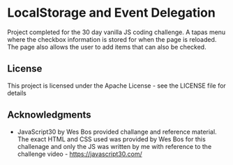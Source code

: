# LocalStorage and Event Delegation

Project completed for the 30 day vanilla JS coding challenge. A tapas menu where the checkbox information is stored for when the page is reloaded. The page also allows the user to add items that can also be checked.

## License

This project is licensed under the Apache License - see the LICENSE file for details

## Acknowledgments

- JavaScript30 by Wes Bos provided challange and reference material. The exact HTML and CSS used was provided by Wes Bos for this challenage and only the JS was written by me with reference to the challenge video - https://javascript30.com/
